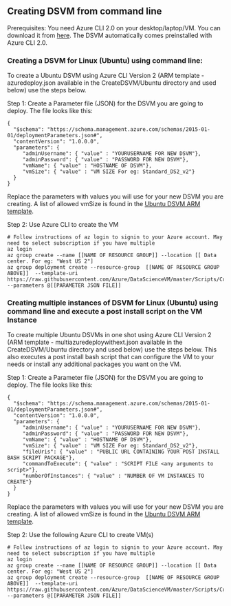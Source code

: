 ## Creating DSVM from command line

Prerequisites: You need Azure CLI 2.0 on your desktop/laptop/VM. You can download it from [here](https://docs.microsoft.com/cli/azure/install-az-cli2). The DSVM automatically comes preinstalled with Azure CLI 2.0.

### Creating a DSVM for Linux (Ubuntu) using command line:

To create a Ubuntu DSVM using Azure CLI Version 2 (ARM template - azuredeploy.json available in the CreateDSVM/Ubuntu directory and used below) use the steps below.

Step 1: Create a Parameter file (JSON) for the DSVM you are going to deploy. The file looks like this:

````
{
  "$schema": "https://schema.management.azure.com/schemas/2015-01-01/deploymentParameters.json#",
  "contentVersion": "1.0.0.0",
  "parameters": {
     "adminUsername": { "value" : "YOURUSERNAME FOR NEW DSVM"},
     "adminPassword": { "value" : "PASSWORD FOR NEW DSVM"},
     "vmName": { "value" : "HOSTNAME OF DSVM"},
     "vmSize": { "value" : "VM SIZE For eg: Standard_DS2_v2"}
  }
}
````
Replace the parameters with values you will use for your new DSVM you are creating. A list of allowed vmSize is found in the [Ubuntu DSVM ARM template](CreateDSVM/Ubuntu/azuredeploy.json). 

Step 2: Use Azure CLI to create the VM

    # Follow instructions of az login to signin to your Azure account. May need to select subscription if you have multiple
    az login
    az group create --name [[NAME OF RESOURCE GROUP]] --location [[ Data center. For eg: "West US 2"]
    az group deployment create --resource-group  [[NAME OF RESOURCE GROUP ABOVE]]  --template-uri https://raw.githubusercontent.com/Azure/DataScienceVM/master/Scripts/CreateDSVM/Ubuntu/azuredeploy.json --parameters @[[PARAMETER JSON FILE]]
    
### Creating multiple instances of DSVM for Linux (Ubuntu) using command line and execute a post install script on the VM Instance

To create multiple Ubuntu DSVMs in one shot using Azure CLI Version 2 (ARM template - multiazuredeploywithext.json available in the CreateDSVM/Ubuntu directory and used below) use the steps below. This also executes a post install bash script that can configure the VM to your needs or install any additional packages you want on the VM. 

Step 1: Create a Parameter file (JSON) for the DSVM you are going to deploy. The file looks like this:

````
{
  "$schema": "https://schema.management.azure.com/schemas/2015-01-01/deploymentParameters.json#",
  "contentVersion": "1.0.0.0",
  "parameters": {
     "adminUsername": { "value" : "YOURUSERNAME FOR NEW DSVM"},
     "adminPassword": { "value" : "PASSWORD FOR NEW DSVM"},
     "vmName": { "value" : "HOSTNAME OF DSVM"},
     "vmSize": { "value" : "VM SIZE For eg: Standard_DS2_v2"},
     "fileUris": { "value" : "PUBLIC URL CONTAINING YOUR POST INSTALL BASH SCRIPT PACKAGE"},
     "commandToExecute": { "value" : "SCRIPT FILE <any arguments to script>"},
     "numberOfInstances": { "value" : "NUMBER OF VM INSTANCES TO CREATE"}	      
  }
}
````
Replace the parameters with values you will use for your new DSVM you are creating. A list of allowed vmSize is found in the [Ubuntu DSVM ARM template](CreateDSVM/Ubuntu/multiazuredeploywithext.json). 

Step 2: Use the following Azure CLI to create VM(s)

    # Follow instructions of az login to signin to your Azure account. May need to select subscription if you have multiple
    az login
    az group create --name [[NAME OF RESOURCE GROUP]] --location [[ Data center. For eg: "West US 2"]
    az group deployment create --resource-group  [[NAME OF RESOURCE GROUP ABOVE]]  --template-uri https://raw.githubusercontent.com/Azure/DataScienceVM/master/Scripts/CreateDSVM/Ubuntu/multiazuredeploywithext.json --parameters @[[PARAMETER JSON FILE]]